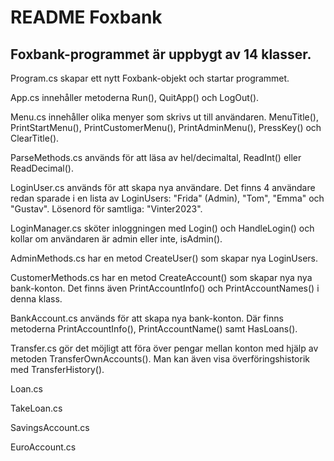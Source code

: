 # README Foxbank

## Foxbank-programmet är uppbygt av 14 klasser.


Program.cs skapar ett nytt Foxbank-objekt och startar programmet.

App.cs innehåller metoderna Run(), QuitApp() och LogOut().

Menu.cs innehåller olika menyer som skrivs ut till användaren. MenuTitle(), PrintStartMenu(), PrintCustomerMenu(), PrintAdminMenu(), PressKey() och ClearTitle().

ParseMethods.cs används för att läsa av hel/decimaltal, ReadInt() eller ReadDecimal().

LoginUser.cs används för att skapa nya användare. Det finns 4 användare redan sparade i en lista av LoginUsers: "Frida" (Admin), "Tom", "Emma" och "Gustav". Lösenord för samtliga: "Vinter2023".

LoginManager.cs sköter inloggningen med Login() och HandleLogin() och kollar om användaren är admin eller inte, isAdmin().

AdminMethods.cs har en metod CreateUser() som skapar nya LoginUsers.

CustomerMethods.cs har en metod CreateAccount() som skapar nya nya bank-konton. Det finns även PrintAccountInfo() och PrintAccountNames() i denna klass.

BankAccount.cs används för att skapa nya bank-konton. Där finns metoderna PrintAccountInfo(), PrintAccountName() samt HasLoans().

Transfer.cs gör det möjligt att föra över pengar mellan konton med hjälp av metoden TransferOwnAccounts(). Man kan även visa överföringshistorik med TransferHistory().

Loan.cs

TakeLoan.cs

SavingsAccount.cs

EuroAccount.cs

